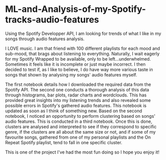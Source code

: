 # ML-and-Analysis-of-my-Spotify-tracks-audio-features

Using the Spotify Developper API, I am looking for trends of what I like in my songs through audio features analysis.

I LOVE music. I am that friend with 100 different playlists for each mood and sub-mood, that brags about listening to everything. Naturally, I wait eagerly for my Spotify Wrapped to be available, only to be left...underwhelmed. Sometimes it feels like it is incomplete or just maybe incorrect. I then decided to test if, as I like to believe, I do have way more various taste in songs that shown by analysing my songs' audio features myself.

The first notebook details how I downloaded the required data from the Spotify API. The second one conducts a thorough analysis of this data through histograms, bar plots, radar charts and wordclouds. This has provided great insights into my listening trends and also revealed some possible errors in Spotify's gathered audio features. This notebook is updated as soon as I think of something new. Based on the second notebook, I noticed an opportunity to perform clustering based on songs' audio features. This is conducted in a third notebook. Once this is done, clusters are analysed and interpreted to see if they correspond to specific genre, if the clusters are all about the same size or not, and if some of my favourite songs, gathered from one of my personal playlists and the On Repeat Spotify playlist, tend to fall in one specific cluster.

This is one of the project I've had the most fun doing so I hope you enjoy it!


